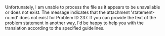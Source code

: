 Unfortunately, I am unable to process the file as it appears to be unavailable or does not exist. The message indicates that the attachment 'statement-ro.md' does not exist for Problem ID 237. If you can provide the text of the problem statement in another way, I'd be happy to help you with the translation according to the specified guidelines.